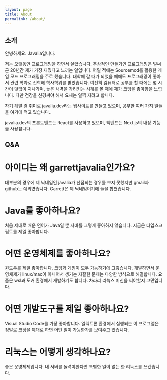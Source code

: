 ```yaml
---
layout: page
title: About
permalink: /about/
---
```


## 소개

안녕하세요. Javalia입니다.

저는 오랫동안 프로그래밍을 하면서 살았습니다. 추상적인 만들기인 프로그래밍은 벌써 근 20년간 제가 가장 재밌다고 느끼는 일입니다. 어릴 적에는 Sourcemod를 활용한 게임 모드 프로그래밍을 주로 했습니다. 대학에 갈 때가 되었을 때에도 프로그래밍이 좋아서 관련 학과로 진학해 학사학위를 받았습니다. 여전히 컴퓨터로 공부를 할 때에는 몇 시간이 덧없이 지나가며, 늦은 새벽을 가리키는 시계를 볼 때에 제가 코딩을 좋아함을 느낍니다. 다만 건강을 신경써야 해서 요새는 일찍 자려고 합니다.

자기 계발 겸 취미로 javalia.dev라는 웹사이트를 만들고 있으며, 공부한 여러 가지 일들을 여기에 적고 있습니다..

javalia.dev의 프론트엔드는 React를 사용하고 있으며, 백엔드는 Next.js의 내장 기능을 사용합니다.

## Q&A
# 아이디는 왜 garrettjavalia인가요?
대부분의 경우에 제 닉네임인 javalia가 선점되는 경우를 보지 못했지만 gmail과 github는 예외였습니다. Garrett은 제 닉네임이기에 둘을 합쳤습니다.
# Java를 좋아하나요?
처음 제대로 배운 언어가 Java일 뿐 자바를 그렇게 좋아하지 않습니다. 지금은 타입스크립트를 제일 좋아합니다.
# 어떤 운영체제를 좋아하나요?
윈도우를 제일 좋아합니다. 코딩과 게임이 모두 가능하기에 그렇습니다. 개발하면서 운영체제가 linux/mac이 아니어서 생기는 자잘한 문제는 다양한 방식으로 해결합니다. 요즘은 wsl과 도커 환경에서 개발하기도 합니다. 차라리 리눅스 머신을 써야할지 고민입니다.
# 어떤 개발도구를 제일 좋아하나요?
Visual Studio Code를 가장 좋아합니다. 일렉트론 환경에서 실행되는 이 프로그램은 정말로 코딩을 제대로 하면 어떤 일이 가능한가를 보여주고 있습니다.
# 리눅스는 어떻게 생각하나요?
좋은 운영체제입니다. 내 서버를 돌려야한다면 특별한 일이 없는 한 리눅스를 쓰겠습니다.
